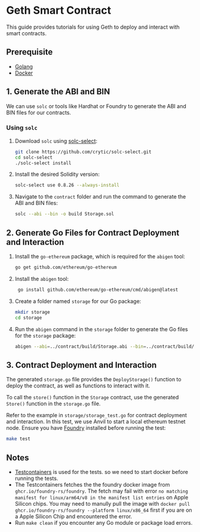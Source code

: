 # Geth Smart Contract
This guide provides tutorials for using Geth to deploy and interact with smart contracts.

## Prerequisite
- [Golang](https://go.dev/doc/install)
- [Docker](https://www.docker.com/)

## 1. Generate the ABI and BIN
We can use `solc` or tools like Hardhat or Foundry to generate the ABI and BIN files for our contracts.

### Using `solc`
1. Download `solc` using [solc-select](https://github.com/crytic/solc-select.git):
   ```bash
   git clone https://github.com/crytic/solc-select.git
   cd solc-select
   ./solc-select install
   ```
2. Install the desired Solidity version:
   ```bash
   solc-select use 0.8.26 --always-install
   ```
3. Navigate to the `contract` folder and run the command to generate the ABI and BIN files:
   ```bash
   solc --abi --bin -o build Storage.sol
   ```

## 2. Generate Go Files for Contract Deployment and Interaction
1. Install the `go-ethereum` package, which is required for the `abigen` tool:
   ```bash
   go get github.com/ethereum/go-ethereum
   ```
2. Install the `abigen` tool:
   ```bash
    go install github.com/ethereum/go-ethereum/cmd/abigen@latest
   ```
3. Create a folder named `storage` for our Go package:
   ```bash
   mkdir storage
   cd storage
   ```
4. Run the `abigen` command in the `storage` folder to generate the Go files for the `storage` package:
   ```bash
   abigen --abi=../contract/build/Storage.abi --bin=../contract/build/Storage.bin --pkg=storage --out=storage.go
   ```

## 3. Contract Deployment and Interaction
The generated `storage.go` file provides the `DeployStorage()` function to deploy the contract, as well as functions to interact with it.

To call the `store()` function in the `Storage` contract, use the generated `Store()` function in the `storage.go` file.

Refer to the example in `storage/storage_test.go` for contract deployment and interaction. 
In this test, we use Anvil to start a local ethereum testnet node. Ensure you have [Foundry](https://book.getfoundry.sh/getting-started/installation) installed before running the test:
```bash
make test
```

## Notes
- [Testcontainers](https://golang.testcontainers.org/) is used for the tests. so we need to start docker before running the tests.
-  The Testcontainers fetches the the foundry docker image from `ghcr.io/foundry-rs/foundry`. The fetch may fail with error `no matching manifest for linux/arm64/v8 in the manifest list entries` on Apple Silicon chips. You may need to manully pull the image with `docker pull ghcr.io/foundry-rs/foundry --platform linux/x86_64` first if you are on a Apple Silicon Chip and encountered the error.
- Run `make clean` if you encounter any Go module or package load errors.
